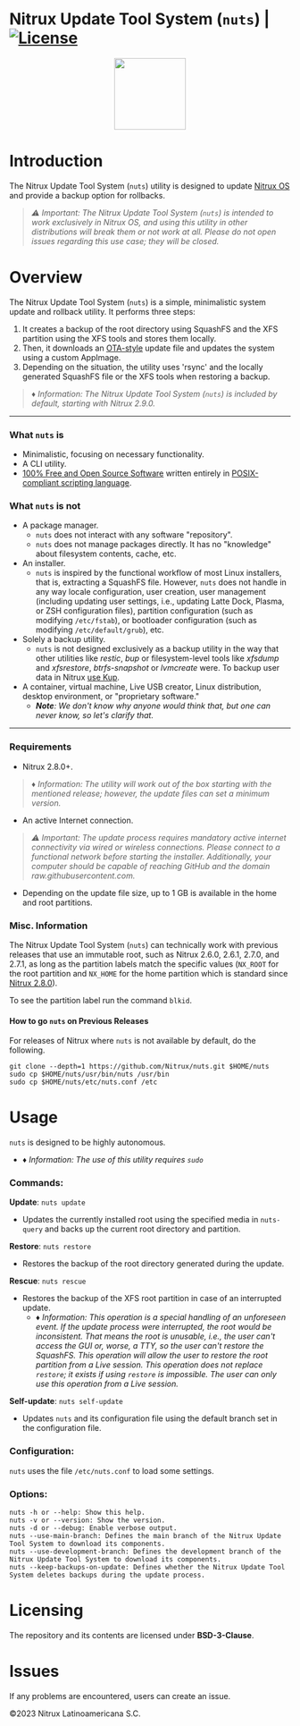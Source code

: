 # Nitrux Update Tool System (`nuts`) | [![License](https://img.shields.io/badge/License-BSD_3--Clause-blue.svg)](https://opensource.org/licenses/BSD-3-Clause)

<p align="center">
  <img width="128" height="128" src="https://raw.githubusercontent.com/Nitrux/luv-icon-theme/master/Luv/apps/64/nx-software-updater.svg">
</p>


# Introduction

The Nitrux Update Tool System (`nuts`) utility is designed to update [Nitrux OS](https://nxos.org/) and provide a backup option for rollbacks.

> _⚠️ Important: The Nitrux Update Tool System (`nuts`) is intended to work exclusively in Nitrux OS, and using this utility in other distributions will break them or not work at all. Please do not open issues regarding this use case; they will be closed._

# Overview

The Nitrux Update Tool System (`nuts`) is a simple, minimalistic system update and rollback utility. It performs three steps:

1. It creates a backup of the root directory using SquashFS and the XFS partition using the XFS tools and stores them locally.
2. Then, it downloads an [OTA-style](https://en.wikipedia.org/wiki/Over-the-air_update) update file and updates the system using a custom AppImage.
3. Depending on the situation, the utility uses 'rsync' and the locally generated SquashFS file or the XFS tools when restoring a backup.

> _♦ Information: The Nitrux Update Tool System (`nuts`) is included by default, starting with Nitrux 2.9.0._

---

### What `nuts` is

- Minimalistic, focusing on necessary functionality.
- A CLI utility.
- [100% Free and Open Source Software](#licensing) written entirely in [POSIX-compliant scripting language](https://en.wikipedia.org/wiki/Shell_script#Typical_POSIX_scripting_languages).

### What `nuts` is not

- A package manager.
  - `nuts` does not interact with any software "repository".
  - `nuts` does not manage packages directly. It has no "knowledge" about filesystem contents, cache, etc.
- An installer.
  - `nuts` is inspired by the functional workflow of most Linux installers, that is, extracting a SquashFS file. However, `nuts` does not handle in any way locale configuration, user creation, user management (including updating user settings, i.e., updating Latte Dock, Plasma, or ZSH configuration files), partition configuration (such as modifying `/etc/fstab`), or bootloader configuration (such as modifying `/etc/default/grub`), etc.
- Solely a backup utility.
  - `nuts` is not designed exclusively as a backup utility in the way that other utilities like _restic_, _bup_ or filesystem-level tools like _xfsdump_ and _xfsrestore_, _btrfs-snapshot_ or _lvmcreate_ were. To backup user data in Nitrux [use Kup](https://nxos.org/tutorial/how-to-create-backups-using-kup/).
- A container, virtual machine, Live USB creator, Linux distribution, desktop environment, or "proprietary software."
  - _**Note**: We don't know why anyone would think that, but one can never know, so let's clarify that._

----

### Requirements

- Nitrux 2.8.0+.
> _♦ Information: The utility will work out of the box starting with the mentioned release; however, the update files can set a minimum version._
- An active Internet connection.
> _⚠️ Important: The update process requires mandatory active internet connectivity via wired or wireless connections. Please connect to a functional network before starting the installer. Additionally, your computer should be capable of reaching GitHub and the domain raw.githubusercontent.com._
- Depending on the update file size, up to 1 GB is available in the home and root partitions.

### Misc. Information

The Nitrux Update Tool System (`nuts`) can technically work with previous releases that use an immutable root, such as Nitrux 2.6.0, 2.6.1, 2.7.0, and 2.7.1, as long as the partition labels match the specific values (`NX_ROOT` for the root partition and `NX_HOME` for the home partition which is standard since [Nitrux 2.8.0](https://nxos.org/changelog/release-announcement-nitrux-2-8-0/)).

To see the partition label run the command `blkid`.

#### How to go `nuts` on Previous Releases

For releases of Nitrux where `nuts` is not available by default, do the following.

```
git clone --depth=1 https://github.com/Nitrux/nuts.git $HOME/nuts
sudo cp $HOME/nuts/usr/bin/nuts /usr/bin
sudo cp $HOME/nuts/etc/nuts.conf /etc
```

# Usage

`nuts` is designed to be highly autonomous.
   - _♦ Information: The use of this utility requires `sudo`_

### Commands:

**Update**: `nuts update`
- Updates the currently installed root using the specified media in `nuts-query` and backs up the current root directory and partition.

**Restore**: `nuts restore`
- Restores the backup of the root directory generated during the update.

**Rescue**: `nuts rescue`
- Restores the backup of the XFS root partition in case of an interrupted update.
   - _♦ Information: This operation is a special handling of an unforeseen event. If the update process were interrupted, the root would be inconsistent. That means the root is unusable, i.e., the user can't access the GUI or, worse, a TTY, so the user can't restore the SquashFS. This operation will allow the user to restore the root partition from a Live session. This operation does not replace `restore`; it exists if using `restore` is impossible. The user can only use this operation from a Live session._

**Self-update**: `nuts self-update`
- Updates `nuts` and its configuration file using the default branch set in the configuration file.

### Configuration:

`nuts` uses the file `/etc/nuts.conf` to load some settings.

### Options:

```
nuts -h or --help: Show this help.
nuts -v or --version: Show the version.
nuts -d or --debug: Enable verbose output.
nuts --use-main-branch: Defines the main branch of the Nitrux Update Tool System to download its components.
nuts --use-development-branch: Defines the development branch of the Nitrux Update Tool System to download its components.
nuts --keep-backups-on-update: Defines whether the Nitrux Update Tool System deletes backups during the update process.
```

# Licensing

The repository and its contents are licensed under **BSD-3-Clause**.

# Issues

If any problems are encountered, users can create an issue.

©2023 Nitrux Latinoamericana S.C.
